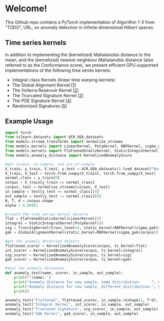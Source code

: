 # Welcome!

This Github repo contains a PyTorch implementation of Algorithm 1-3 from "TODO", URL, on anomaly detection in infinite dimensional Hilbert spaces.

## Time series kernels
In addition to implementing the (kernelized) Mahalanobis distance to the mean, and the (kernelized) nearest neighbour Mahalanobis distance (also referred to as the Conformance score), we present efficient GPU-supported implementations of the following time series kernels.

* Integral-class Kernels (linear time warping kernels)
* The Global Alignment Kernel [[1]](https://arxiv.org/abs/cs/0610033)
* The Volterra Reservoir Kernel [[2]](https://arxiv.org/abs/2212.14641)
* The Truncated Signature Kernel [[3]](https://jmlr.org/papers/v20/16-314.html)
* The PDE Signature Kernel [[4]](https://arxiv.org/abs/2006.14794)
* Randomized Signatures [[5]](https://arxiv.org/abs/2201.02441)

## Example Usage


```python
import torch
from tslearn.datasets import UCR_UEA_datasets
from models.stream_transforms import normalize_streams
from models.kernels import LinearKernel, PolyKernel, RBFKernel, sigma_gak
from models.kernels import FlattenedStaticKernel, StaticIntegralKernel, TruncSigKernel, GlobalAlignmentKernel
from models.anomaly_distance import KernelizedAnomalyScore

#get corpus, in-sample, and out-of-sample
X_train, y_train, X_test, y_test = UCR_UEA_datasets().load_dataset("BasicMotions")
X_train, X_test = torch.from_numpy(X_train), torch.from_numpy(X_test)
normal_class = y_train[0]
corpus = X_train[y_train == normal_class]
corpus, test = normalize_streams(corpus, X_test)
in_sample = test[y_test == normal_class][0]
out_sample = test[y_test != normal_class][0]
N, T, d = corpus.shape
alpha = 0.00001

#create the time series kernel objects
flat = FlattenedStaticKernel(LinearKernel())
integral = StaticIntegralKernel(PolyKernel())
sig = TruncSigKernel(trunc_level=5, static_kernel=RBFKernel(sigma_gak(corpus)))
gak = GlobalAlignmentKernel(static_kernel=RBFKernel(sigma_gak(corpus)))

#get the anomaly detection objects
flattened_scorer = KernelizedAnomalyScore(corpus, ts_kernel=flat)
int_scorer = KernelizedAnomalyScore(corpus, ts_kernel=integral)
sig_scorer = KernelizedAnomalyScore(corpus, ts_kernel=sig)
gak_scorer = KernelizedAnomalyScore(corpus, ts_kernel=gak)

#test the anomaly distances
def anomaly_test(name, scorer, in_sample, out_sample):
    print(f"{name}:")
    print("Anomaly distance for new sample, same distribution:     ", scorer(in_sample, alpha))
    print("Anomaly distance for new sample, different distribution:", scorer(out_sample, alpha))
    print()

anomaly_test("Flattened", flattened_scorer, in_sample.reshape(1, T*d), out_sample.reshape(1, T*d))
anomaly_test("Integral Kernel", int_scorer, in_sample, out_sample)
anomaly_test("Truncated Signature", sig_scorer, in_sample, out_sample)
anomaly_test("GAK Kernel", gak_scorer, in_sample, out_sample)
```
